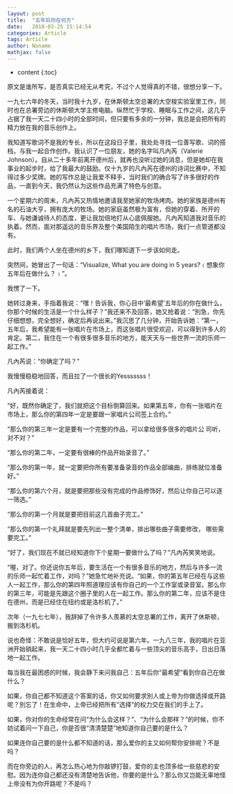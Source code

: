 ```yaml
---
layout: post
title:  "五年后你在何方"
date:   2018-03-25 15:14:54
categories: Article
tags: Article
author: Noname
mathjax: false
---
```


* content
{:toc}


原文是谁所写，是否真实已经无从考究，不过个人觉得真的不错，很想分享一下。

一九七六年的冬天，当时我十九岁，在休斯顿太空总署的大空梭实验室里工作，同时也在总署旁边的休斯顿大学主修电脑。纵然忙于学校、睡眠与工作之间，这几乎占据了我一天二十四小时的全部时间，但只要有多余的一分钟，我总是会把所有的精力放在我的音乐创作上。





我知道写歌词不是我的专长，所以在这段日子里，我处处寻找一位善写歌、词的搭档，与我一起合作创作。我认识了一位朋友，她的名字叫凡內芮（Valerie Johnson）。自从二十多年前离开德州后，就再也没听过她的消息，但是她却在我事业的起步时，给了我最大的鼓励。仅十九岁的凡內芮在德州的诗词比赛中，不知得过多少奖牌。她的写作总是让我爱不释手，当时我们的确合写了许多很好的作品，一直到今天，我仍然认为这些作品充满了特色与创意。

一个星期六的周末，凡內芮又热情地邀请我至她家的牧场烤肉。她的家族是德州有名的石油大亨，拥有庞大的牧场。她的家庭虽然极为富有，但她的穿着、所开的车、与她谦诚待人的态度，更让我加倍地打从心底佩服她。凡內芮知道我对音乐的执着。然而，面对那遥远的音乐界及整个美国陌生的唱片市场，我们一点管道都没有。

此时，我们两个人坐在德州的乡下，我们哪知道下一步该如何走。

突然间，她冒出了一句话：“Visualize, What you are doing in 5 years?﹙想象你五年后在做什么？﹚”。

我愣了一下。

她转过身来，手指着我说：“嘿！告诉我，你心目中‘最希望’五年后的你在做什么，你那个时候的生活是一个什么样子？”我还来不及回答，她又抢着说：“別急，你先仔细想想，完全想好，确定后再说出来。”我沉思了几分钟，开始告诉她：“第一，五年后，我希望能有一张唱片在市场上，而这张唱片很受欢迎，可以得到许多人的肯定。第二，我住在一个有很多很多音乐的地方，能天天与一些世界一流的乐师一起工作。”

凡內芮说：“你确定了吗？”

我慢慢稳稳地回答，而且拉了一个很长的Yesssssss！


凡內芮接着说：

“好，既然你确定了，我们就把这个目标倒算回来。如果第五年，你有一张唱片在市场上，那么你的第四年一定是要跟一家唱片公司签上合约。”

“那么你的第三年一定是要有一个完整的作品，可以拿给很多很多的唱片公 司听，对不对？”

“那么你的第二年，一定要有很棒的作品开始录音了。”

“那么你的第一年，就一定要把你所有要准备录音的作品全部编曲，排练就位准备好。”

“那么你的第六个月，就是要把那些没有完成的作品修饰好，然后让你自己可以逐一筛选。”

“那么你的第一个月就是要把目前这几首曲子完工。”

“那么你的第一个礼拜就是要先列出一整个清单，排出哪些曲子需要修改， 哪些需要完工。”

“好了，我们现在不就已经知道你下个星期一要做什么了吗？”凡內芮笑笑地说。

“喔，对了。你还说你五年后，要生活在一个有很多音乐的地方，然后与许多一流的乐师一起忙着工作，对吗？”她急忙地补充说。“如果，你的第五年已经在与这些人一起工作，那么你的第四年照道理应该有你自己的一个工作室或录音室。那么你的第三年，可能是先跟这个圈子里的人在一起工作。那么你的第二年，应该不是住在德州，而是已经住在纽约或是洛杉机了。”

次年（一九七七年），我辞掉了令许多人羨慕的太空总署的工作，离开了休斯顿，搬到洛杉机。

说也奇怪：不敢说是恰好五年，但大约可说是第六年。一九八三年，我的唱片在亚洲开始销起来，我一天二十四小时几乎全都忙着与一些顶尖的音乐高手，日出日落地一起工作。

每当我在最困惑的时候，我会静下来问我自己：五年后你“最希望”看到你自己在做什么？

如果，你自己都不知道这个答案的话，你又如何要求別人或上帝为你做选择或开路呢？別忘了！在生命中，上帝已经把所有“选择”的权力交在我们的手上了。

如果，你对你的生命经常在问“为什么会这样？”、“为什么会那样？”的时候，你不妨试着问一下自己，你是否很“清清楚楚”地知道你自己要的是什么？

如果连你自己要的是什么都不知道的话，那么爱你的主又如何帮你安排呢？不是吗？

而在你旁边的人，再怎么热心地为你敲锣打鼓，爱你的主也顶多给一些慈悲的安慰。因为连你自己都还没有清楚地告诉他，你要的是什么？那么你又岂能无辜地怪上帝没有为你开路呢？不是吗？
